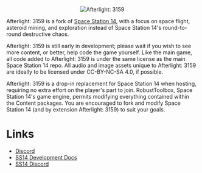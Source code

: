 <p align="center"> <img alt="Afterlight: 3159" src="https://raw.githubusercontent.com/moonheart08/outer-rim-14/master/Resources/Textures/Logo/logo.png" /></p>

Afterlight: 3159 is a fork of [Space Station 14](https://spacestation14.io/), with a focus on space flight, asteroid mining, and exploration instead of Space Station 14's round-to-round destructive chaos.

Afterlight: 3159 is still early in development; please wait if you wish to see more content, or better, help code the game yourself.
Like the main game, all code added to Afterlight: 3159 is under the same license as the main Space Station 14 repo.
All audio and image assets unique to Afterlight: 3159 are ideally to be licensed under CC-BY-NC-SA 4.0, if possible.

Afterlight: 3159 is a drop-in replacement for Space Station 14 when hosting, requiring no extra effort on the player's part to join. RobustToolbox, Space Station 14's game engine, permits modifying everything contained within the Content packages. You are encouraged to fork and modify Space Station 14 (and by extension Afterlight: 3159) to suit your goals.

# Links
- [Discord](https://discord.gg/G89SKfzMGq)
- [SS14 Development Docs](https://docs.spacestation14.io/)
- [SS14 Discord](https://discord.gg/MwDDf6t)

